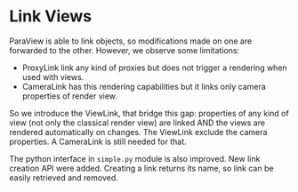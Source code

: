 # Link Views

ParaView is able to link objects, so modifications made on one
are forwarded to the other. However, we observe some limitations:
 - ProxyLink link any kind of proxies but does not trigger a rendering
 when used with views.
 - CameraLink has this rendering capabilities but it links only camera properties
 of render view.

So we introduce the ViewLink, that bridge this gap: properties of
any kind of view (not only the classical render view) are
linked AND the views are rendered automatically on changes.
The ViewLink exclude the camera properties. A CameraLink is still needed for that.

The python interface in `simple.py` module is also improved.
New link creation API were added. Creating a link returns its name,
so link can be easily retrieved and removed.
